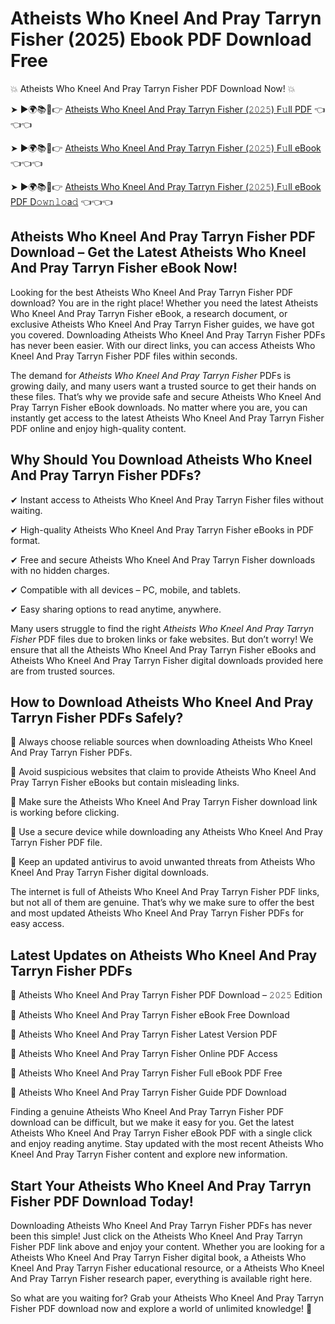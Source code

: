 # Atheists Who Kneel And Pray Tarryn Fisher (2025) Ebook PDF Download Free

💥 Atheists Who Kneel And Pray Tarryn Fisher PDF Download Now! 💥

➤ ►🌍📚📱👉 [Atheists Who Kneel And Pray Tarryn Fisher (𝟸𝟶𝟸𝟻) F𝚞ll PDF](https://getpdf.xyz/atheists-who-kneel-and-pray-tarryn-fisher) 👈👈👈


➤ ►🌍📚📱👉 [Atheists Who Kneel And Pray Tarryn Fisher (𝟸𝟶𝟸𝟻) F𝚞ll eBook](https://getpdf.xyz/atheists-who-kneel-and-pray-tarryn-fisher) 👈👈👈


➤ ►🌍📚📱👉 [Atheists Who Kneel And Pray Tarryn Fisher (𝟸𝟶𝟸𝟻) F𝚞ll eBook PDF D𝚘𝚠𝚗𝚕𝚘a𝚍](https://getpdf.xyz/atheists-who-kneel-and-pray-tarryn-fisher) 👈👈👈


## Atheists Who Kneel And Pray Tarryn Fisher PDF Download – Get the Latest Atheists Who Kneel And Pray Tarryn Fisher eBook Now!

Looking for the best Atheists Who Kneel And Pray Tarryn Fisher PDF download? You are in the right place! Whether you need the latest Atheists Who Kneel And Pray Tarryn Fisher eBook, a research document, or exclusive Atheists Who Kneel And Pray Tarryn Fisher guides, we have got you covered. Downloading Atheists Who Kneel And Pray Tarryn Fisher PDFs has never been easier. With our direct links, you can access Atheists Who Kneel And Pray Tarryn Fisher PDF files within seconds.

The demand for *Atheists Who Kneel And Pray Tarryn Fisher* PDFs is growing daily, and many users want a trusted source to get their hands on these files. That’s why we provide safe and secure Atheists Who Kneel And Pray Tarryn Fisher eBook downloads. No matter where you are, you can instantly get access to the latest Atheists Who Kneel And Pray Tarryn Fisher PDF online and enjoy high-quality content.

## Why Should You Download Atheists Who Kneel And Pray Tarryn Fisher PDFs?

✔ Instant access to Atheists Who Kneel And Pray Tarryn Fisher files without waiting.

✔ High-quality Atheists Who Kneel And Pray Tarryn Fisher eBooks in PDF format.

✔ Free and secure Atheists Who Kneel And Pray Tarryn Fisher downloads with no hidden charges.

✔ Compatible with all devices – PC, mobile, and tablets.

✔ Easy sharing options to read anytime, anywhere.

Many users struggle to find the right *Atheists Who Kneel And Pray Tarryn Fisher* PDF files due to broken links or fake websites. But don’t worry! We ensure that all the Atheists Who Kneel And Pray Tarryn Fisher eBooks and Atheists Who Kneel And Pray Tarryn Fisher digital downloads provided here are from trusted sources.

## How to Download Atheists Who Kneel And Pray Tarryn Fisher PDFs Safely?

📌 Always choose reliable sources when downloading Atheists Who Kneel And Pray Tarryn Fisher PDFs.

📌 Avoid suspicious websites that claim to provide Atheists Who Kneel And Pray Tarryn Fisher eBooks but contain misleading links.

📌 Make sure the Atheists Who Kneel And Pray Tarryn Fisher download link is working before clicking.

📌 Use a secure device while downloading any Atheists Who Kneel And Pray Tarryn Fisher PDF file.

📌 Keep an updated antivirus to avoid unwanted threats from Atheists Who Kneel And Pray Tarryn Fisher digital downloads.

The internet is full of Atheists Who Kneel And Pray Tarryn Fisher PDF links, but not all of them are genuine. That’s why we make sure to offer the best and most updated Atheists Who Kneel And Pray Tarryn Fisher PDFs for easy access.

## Latest Updates on Atheists Who Kneel And Pray Tarryn Fisher PDFs

🔹 Atheists Who Kneel And Pray Tarryn Fisher PDF Download – 𝟸𝟶𝟸𝟻 Edition

🔹 Atheists Who Kneel And Pray Tarryn Fisher eBook Free Download

🔹 Atheists Who Kneel And Pray Tarryn Fisher Latest Version PDF

🔹 Atheists Who Kneel And Pray Tarryn Fisher Online PDF Access

🔹 Atheists Who Kneel And Pray Tarryn Fisher Full eBook PDF Free

🔹 Atheists Who Kneel And Pray Tarryn Fisher Guide PDF Download

Finding a genuine Atheists Who Kneel And Pray Tarryn Fisher PDF download can be difficult, but we make it easy for you. Get the latest Atheists Who Kneel And Pray Tarryn Fisher eBook PDF with a single click and enjoy reading anytime. Stay updated with the most recent Atheists Who Kneel And Pray Tarryn Fisher content and explore new information.

## Start Your Atheists Who Kneel And Pray Tarryn Fisher PDF Download Today!

Downloading Atheists Who Kneel And Pray Tarryn Fisher PDFs has never been this simple! Just click on the Atheists Who Kneel And Pray Tarryn Fisher PDF link above and enjoy your content. Whether you are looking for a Atheists Who Kneel And Pray Tarryn Fisher digital book, a Atheists Who Kneel And Pray Tarryn Fisher educational resource, or a Atheists Who Kneel And Pray Tarryn Fisher research paper, everything is available right here.

So what are you waiting for? Grab your Atheists Who Kneel And Pray Tarryn Fisher PDF download now and explore a world of unlimited knowledge! 🚀